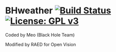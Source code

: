 BHweather [![Build Status](https://travis-ci.com/OpenVisionE2/BHweather.svg?branch=master)](https://travis-ci.com/OpenVisionE2/BHweather) [![License: GPL v3](https://img.shields.io/badge/License-GPLv3-blue.svg)](https://www.gnu.org/licenses/gpl-3.0)
=========
Coded by Meo (Black Hole Team)

Modified by RAED for Open Vision
